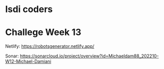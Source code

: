 # Isdi coders

# Challege Week 13

Netlify: https://robotsgenerator.netlify.app/

Sonar: https://sonarcloud.io/project/overview?id=Michaeldam88_202210-W12-Michael-Damiani

